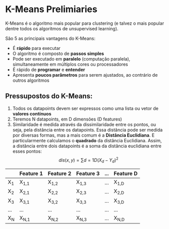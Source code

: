 # K-Means Prelimiaries

K-Means é o algoritmo mais popular para clustering (e talvez o mais popular dentre todos os algoritmos de unsupervised learning).

São 5 as principais vantagens do K-Means:
* É **rápido** para executar
* O algoritmo é composto de **passos simples**
* Pode ser executado em **paralelo** (computação paralela), simultaneamente em múltiplos cores ou processadores
* É rápido de **programar** e **entender**
* Apresenta **poucos parâmetros** para serem ajustados, ao contrário de outros algoritmos

## Pressupostos do K-Means:
1. Todos os datapoints devem ser expressos como uma lista ou vetor de **valores contínuos**
2. Teremos N datapoints, em D dimensões (D features)
3. Similaridade é medida através da dissimilaridade entre os pontos, ou seja, pela distância entre
os datapoints. Essa distância pode ser medida por diversas formas, mas a mais comum é a
**Distância Euclidiana**. E particularmente calculamos o **quadrado** da distância Euclidiana. Assim,
a distância entre dois datapoints é a soma da distância euclidiana entre esses pontos:
$$dis(x, y) = \sum{d=1}{D} (X_d - Y_d)^2$$

|             |Feature 1      |Feature 2      |Feature 3      |...|Feature D      |
|-------------|---------------|---------------|---------------|---|---------------|
|X<sub>1</sub>|X<sub>1,1</sub>|X<sub>1,2</sub>|X<sub>1,3</sub>|...|X<sub>1,D</sub>|
|X<sub>2</sub>|X<sub>2,1</sub>|X<sub>2,2</sub>|X<sub>2,3</sub>|...|X<sub>2,D</sub>|
|X<sub>3</sub>|X<sub>3,1</sub>|X<sub>3,2</sub>|X<sub>3,3</sub>|...|X<sub>3,D</sub>|
|...          |...            |...            |...            |...|...            |
|X<sub>N</sub>|X<sub>N,1</sub>|X<sub>N,2</sub>|X<sub>N,3</sub>|...|X<sub>N,D</sub>|
